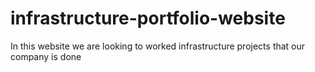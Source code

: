 # infrastructure-portfolio-website
In this website we are looking to worked infrastructure projects that our company is done 
